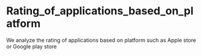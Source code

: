 # Rating_of_applications_based_on_platform
We analyze the rating of applications based on platform such as Apple store or Google play store
